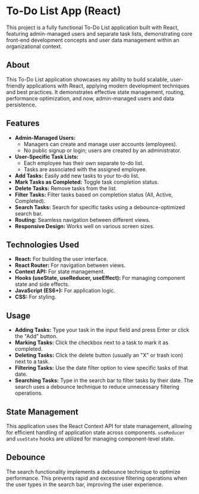 # To-Do List App (React)

This project is a fully functional To-Do List application built with React, featuring admin-managed users and separate task lists, demonstrating core front-end development concepts and user data management within an organizational context.

## About

This To-Do List application showcases my ability to build scalable, user-friendly applications with React, applying modern development techniques and best practices. It demonstrates effective state management, routing, performance optimization, and now, admin-managed users and data persistence.

## Features

* **Admin-Managed Users:**
    * Managers can create and manage user accounts (employees).
    * No public signup or login; users are created by an administrator.
* **User-Specific Task Lists:**
    * Each employee has their own separate to-do list.
    * Tasks are associated with the assigned employee.
* **Add Tasks:** Easily add new tasks to your to-do list.
* **Mark Tasks as Completed:** Toggle task completion status.
* **Delete Tasks:** Remove tasks from the list.
* **Filter Tasks:** Filter tasks based on completion status (All, Active, Completed).
* **Search Tasks:** Search for specific tasks using a debounce-optimized search bar.
* **Routing:** Seamless navigation between different views.
* **Responsive Design:** Works well on various screen sizes.

## Technologies Used

* **React:** For building the user interface.
* **React Router:** For navigation between views.
* **Context API:** For state management.
* **Hooks (useState, useReducer, useEffect):** For managing component state and side effects.
* **JavaScript (ES6+):** For application logic.
* **CSS:** For styling.

## Usage

* **Adding Tasks:** Type your task in the input field and press Enter or click the "Add" button.
* **Marking Tasks:** Click the checkbox next to a task to mark it as completed.
* **Deleting Tasks:** Click the delete button (usually an "X" or trash icon) next to a task.
* **Filtering Tasks:** Use the date filter option to view specific tasks of that date.
* **Searching Tasks:** Type in the search bar to filter tasks by their date. The search uses a debounce technique to reduce unnecessary filtering operations.

## State Management

This application uses the React Context API for state management, allowing for efficient handling of application state across components. `useReducer` and `useState` hooks are utilized for managing component-level state.

## Debounce

The search functionality implements a debounce technique to optimize performance. This prevents rapid and excessive filtering operations when the user types in the search bar, improving the user experience.

